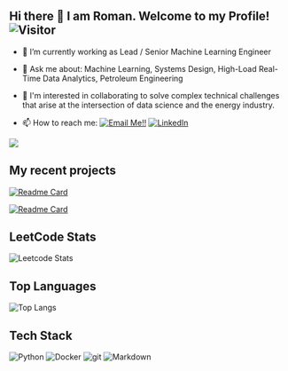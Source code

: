 ## Hi there 👋 I am Roman. Welcome to my Profile!   ![Visitor](https://visitor-badge.laobi.icu/badge?page_id=r-shcherbakov.repoName)

- 🔭 I’m currently working as Lead / Senior Machine Learning Engineer
- 💬 Ask me about: Machine Learning, Systems Design, High-Load Real-Time Data Analytics, Petroleum Engineering
- 👯 I'm interested in collaborating to solve complex technical challenges that arise at the intersection of data science and the energy industry.

- 📫 How to reach me: <a href="mailto:romanscherbakov2014@gmail.com">![Email Me!!](https://img.shields.io/badge/Gmail-D14836?style=for-the-badge&logo=gmail&logoColor=white)</a> <a href="https://www.linkedin.com/in/r-shcherbakov/">![LinkedIn](https://img.shields.io/badge/LinkedIn-0077B5?style=for-the-badge&logo=linkedin&logoColor=white)</a>


![](https://github-profile-summary-cards.vercel.app/api/cards/profile-details?username=r-shcherbakov&theme=github)


## My recent projects

[![Readme Card](https://github-readme-stats.vercel.app/api/pin/?username=r-shcherbakov&repo=ml-project-template&theme=github)](https://github.com/r-shcherbakov/ml-project-template)

[![Readme Card](https://github-readme-stats.vercel.app/api/pin/?username=r-shcherbakov&repo=pipe-failure-detection&theme=github)](https://github.com/r-shcherbakov/pipe-failure-detection)


## LeetCode Stats
![Leetcode Stats](https://leetcard.jacoblin.cool/r-shcherbakov?theme=wtf&ext=heatmap)


## Top Languages
  
![Top Langs](http://github-profile-summary-cards.vercel.app/api/cards/repos-per-language?username=r-shcherbakov&theme=github)


## Tech Stack
<p>
  <img alt="Python" src="https://img.shields.io/badge/Python%20-%2314354C.svg?style=flat-square&logo=python&logoColor=white" />
  <img alt="Docker" src="https://img.shields.io/badge/-Docker-46a2f1?style=flat-square&logo=docker&logoColor=white" />
  <img alt="git" src="https://img.shields.io/badge/-Git-F05032?style=flat-square&logo=git&logoColor=white" />
  <img alt="Markdown" src="https://img.shields.io/badge/Markdown-%23000000.svg?style=flat-square&logo=markdown&logoColor=white" />
</p>